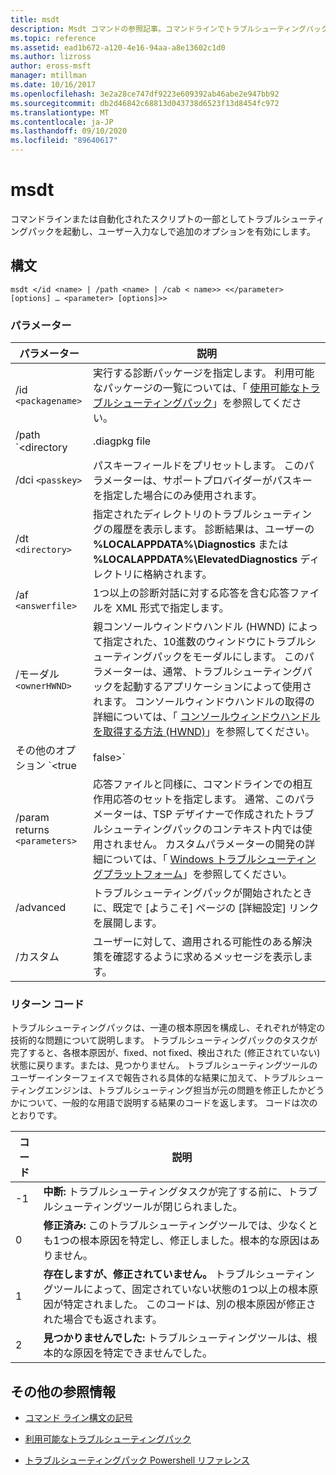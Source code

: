 ```yaml
---
title: msdt
description: Msdt コマンドの参照記事。コマンドラインでトラブルシューティングパックを起動するか、自動スクリプトの一部として、ユーザー入力なしで追加のオプションを有効にします。
ms.topic: reference
ms.assetid: ead1b672-a120-4e16-94aa-a8e13602c1d0
ms.author: lizross
author: eross-msft
manager: mtillman
ms.date: 10/16/2017
ms.openlocfilehash: 3e2a28ce747df9223e609392ab46abe2e947bb92
ms.sourcegitcommit: db2d46842c68813d043738d6523f13d8454fc972
ms.translationtype: MT
ms.contentlocale: ja-JP
ms.lasthandoff: 09/10/2020
ms.locfileid: "89640617"
---
```

# <a name="msdt"></a>msdt

コマンドラインまたは自動化されたスクリプトの一部としてトラブルシューティングパックを起動し、ユーザー入力なしで追加のオプションを有効にします。

## <a name="syntax"></a>構文

```
msdt </id <name> | /path <name> | /cab < name>> <</parameter> [options] … <parameter> [options]>>
```

### <a name="parameters"></a>パラメーター

| パラメーター | 説明 |
| --------- | ----------- |
| /id `<packagename>` | 実行する診断パッケージを指定します。 利用可能なパッケージの一覧については、「 [使用可能なトラブルシューティングパック](/previous-versions/windows/it-pro/windows-server-2012-r2-and-2012/ee424379(v=ws.11)#available-troubleshooting-packs)」を参照してください。 |
| /path `<directory|.diagpkg file|.diagcfg file>` | 診断パッケージへの完全パスを指定します。 ディレクトリを指定する場合は、ディレクトリに診断パッケージが含まれている必要があります。 * */Id * *、 **/dci**、/ **cab**の各パラメーターと共に、 **/path**パラメーターを使用することはできません。 |                                                                                   |
| /dci `<passkey>` | パスキーフィールドをプリセットします。 このパラメーターは、サポートプロバイダーがパスキーを指定した場合にのみ使用されます。 |
| /dt `<directory>` | 指定されたディレクトリのトラブルシューティングの履歴を表示します。 診断結果は、ユーザーの **%LOCALAPPDATA%\Diagnostics** または **%LOCALAPPDATA%\ElevatedDiagnostics** ディレクトリに格納されます。 |
| /af `<answerfile>` | 1つ以上の診断対話に対する応答を含む応答ファイルを XML 形式で指定します。 |
| /モーダル `<ownerHWND>` | 親コンソールウィンドウハンドル (HWND) によって指定された、10進数のウィンドウにトラブルシューティングパックをモーダルにします。 このパラメーターは、通常、トラブルシューティングパックを起動するアプリケーションによって使用されます。 コンソールウィンドウハンドルの取得の詳細については、「 [コンソールウィンドウハンドルを取得する方法 (HWND)](https://support.microsoft.com/help/124103/how-to-obtain-a-console-window-handle-hwnd)」を参照してください。 |
| その他のオプション `<true|false>` | ユーザーが追加のオプションを調査するかどうかを確認する最後のトラブルシューティング画面を有効 (true) または抑制 (false) します。 通常、このパラメーターは、オペレーティングシステムに含まれていないトラブルシューティングツールによってトラブルシューティングパックが起動されるときに使用されます。 |
| /param returns `<parameters>` | 応答ファイルと同様に、コマンドラインでの相互作用応答のセットを指定します。 通常、このパラメーターは、TSP デザイナーで作成されたトラブルシューティングパックのコンテキスト内では使用されません。 カスタムパラメーターの開発の詳細については、「 [Windows トラブルシューティングプラットフォーム](/previous-versions/windows/desktop/wintt/windows-troubleshooting-toolkit-portal)」を参照してください。 |
| /advanced | トラブルシューティングパックが開始されたときに、既定で [ようこそ] ページの [詳細設定] リンクを展開します。 |
| /カスタム | ユーザーに対して、適用される可能性のある解決策を確認するように求めるメッセージを表示します。 |

### <a name="return-codes"></a>リターン コード

トラブルシューティングパックは、一連の根本原因を構成し、それぞれが特定の技術的な問題について説明します。 トラブルシューティングパックのタスクが完了すると、各根本原因が、fixed、not fixed、検出された (修正されていない) 状態に戻ります。または、見つかりません。 トラブルシューティングツールのユーザーインターフェイスで報告される具体的な結果に加えて、トラブルシューティングエンジンは、トラブルシューティング担当が元の問題を修正したかどうかについて、一般的な用語で説明する結果のコードを返します。 コードは次のとおりです。

| コード | 説明 |
| ---- | ----------- |
| -1 | **中断:** トラブルシューティングタスクが完了する前に、トラブルシューティングツールが閉じられました。 |
| 0 | **修正済み:** このトラブルシューティングツールでは、少なくとも1つの根本原因を特定し、修正しました。根本的な原因はありません。 |
| 1 | **存在しますが、修正されていません。** トラブルシューティングツールによって、固定されていない状態の1つ以上の根本原因が特定されました。 このコードは、別の根本原因が修正された場合でも返されます。 |
| 2 | **見つかりませんでした:** トラブルシューティングツールは、根本的な原因を特定できませんでした。 |

## <a name="additional-references"></a>その他の参照情報

- [コマンド ライン構文の記号](command-line-syntax-key.md)

- [利用可能なトラブルシューティングパック](/previous-versions/windows/it-pro/windows-server-2012-r2-and-2012/ee424379(v=ws.11)#available-troubleshooting-packs)

- [トラブルシューティングパック Powershell リファレンス](/powershell/module/troubleshootingpack/?view=win10-ps)
